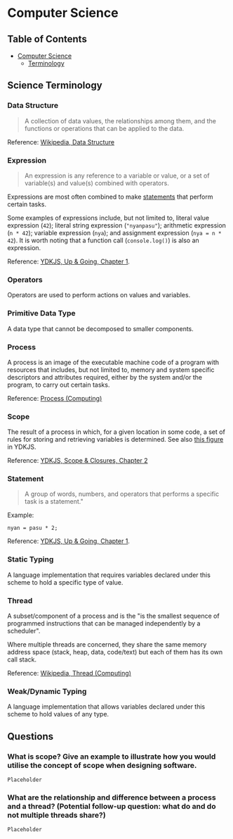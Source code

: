 # Computer Science

## Table of Contents

* [Computer Science](#computer-science)
  * [Terminology](#terminology)

## Science Terminology

### Data Structure

> A collection of data values, the relationships among them, and the functions or operations that can be applied to the data.

Reference: [Wikipedia, Data Structure](https://en.wikipedia.org/wiki/Data_structure)

### Expression

> An expression is any reference to a variable or value, or a set of variable(s) and value(s) combined with operators.

Expressions are most often combined to make [statements](#statement) that perform certain tasks.

Some examples of expressions include, but not limited to, literal value expression (`42`); literal string expression (`"nyanpasu"`); arithmetic expression (`n * 42`); variable expression (`nya`); and assignment expression (`nya = n * 42`). It is worth noting that a function call (`console.log()`) is also an expression.

Reference: [YDKJS, Up & Going, Chapter 1](https://github.com/getify/You-Dont-Know-JS/blob/master/up%20%26%20going/ch1.md).

### Operators

Operators are used to perform actions on values and variables.

### Primitive Data Type

A data type that cannot be decomposed to smaller components.

### Process

A process is an image of the executable machine code of a program with resources that includes, but not limited to, memory and system specific descriptors and attributes required, either by the system and/or the program, to carry out certain tasks.

Reference: [Process (Computing)](https://en.wikipedia.org/wiki/Process_(computing))

### Scope

The result of a process in which, for a given location in some code, a set of rules for storing and retrieving variables is determined. See also [this figure](https://raw.githubusercontent.com/getify/You-Dont-Know-JS/master/scope%20%26%20closures/fig2.png) in YDKJS.

Reference: [YDKJS, Scope & Closures, Chapter 2](https://github.com/getify/You-Dont-Know-JS/blob/master/scope%20%26%20closures/fig2.png)

### Statement

> A group of words, numbers, and operators that performs a specific task is a
statement."

Example:

```
nyan = pasu * 2;
```

Reference: [YDKJS, Up & Going, Chapter 1](https://github.com/getify/You-Dont-Know-JS/blob/master/up%20%26%20going/ch1.md).

### Static Typing

A language implementation that requires variables declared under this scheme to hold a specific type of value.

### Thread

A subset/component of a process and is the "is the smallest sequence of programmed instructions that can be managed independently by a scheduler".

Where multiple threads are concerned, they share the same memory address space (stack, heap, data, code/text) but each of them has its own call stack.

Reference: [Wikipedia, Thread (Computing)](https://en.wikipedia.org/wiki/Thread_%28computing%29#Threads_vs._processes)

### Weak/Dynamic Typing

A language implementation that allows variables declared under this scheme to hold values of any type.

## Questions

### What is scope? Give an example to illustrate how you would utilise the concept of scope when designing software.

`Placeholder`

### What are the relationship and difference between a process and a thread? (Potential follow-up question: what do and do not multiple threads share?)

`Placeholder`
